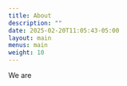 ```yaml
---
title: About
description: ""
date: 2025-02-20T11:05:43-05:00
layout: main
menus: main
weight: 10
---
```


We are
